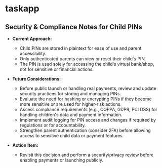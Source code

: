 # taskapp

## Security & Compliance Notes for Child PINs

- **Current Approach:**

  - Child PINs are stored in plaintext for ease of use and parent accessibility.
  - Only authenticated parents can view or reset their child's PIN.
  - The PIN is used solely for accessing the child's virtual bank/shop, not for sensitive or financial actions.

- **Future Considerations:**

  - Before public launch or handling real payments, review and update security practices for storing and managing PINs.
  - Evaluate the need for hashing or encrypting PINs if they become more sensitive or are used for higher-risk actions.
  - Assess compliance requirements (e.g., COPPA, GDPR, PCI DSS) for handling children's data and payment information.
  - Implement audit logging for PIN access and changes if required by regulations or for accountability.
  - Strengthen parent authentication (consider 2FA) before allowing access to sensitive child data or payment features.

- **Action Item:**
  - Revisit this decision and perform a security/privacy review before enabling payments or launching publicly.
